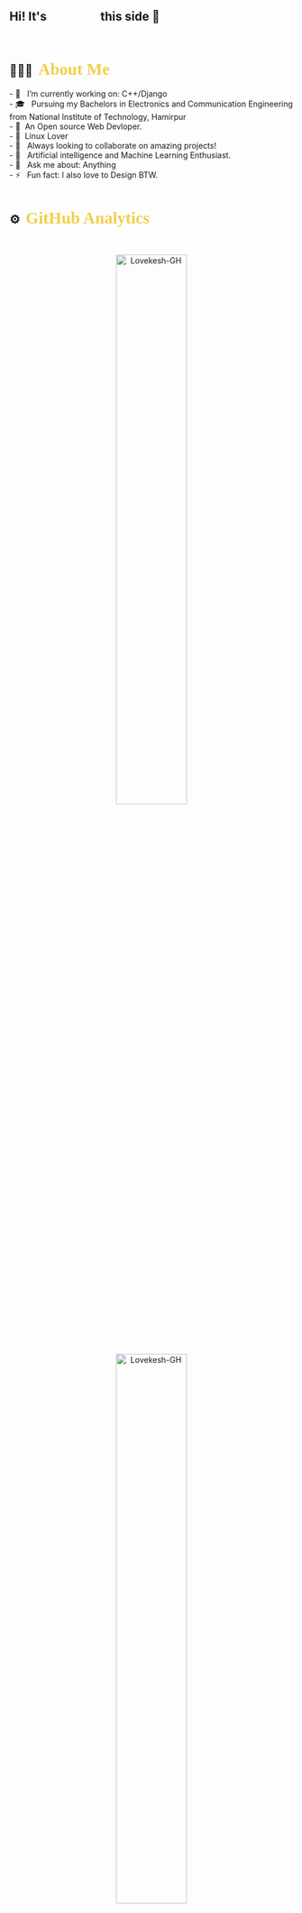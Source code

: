 <h2>Hi! It's <span style="color:#fff; font-family: 'Bebas Neue'; font-size: 1.0em;">Lovekesh
</span> this side 👋</h2>
<br>

## 👨🏻‍💻 &nbsp;<span style="color: #f2cf4a; font-family: Babas; font-size: 1.4em;">**About Me**
</span> 
- 🔭 &nbsp; I’m currently working on: C++/Django<br>
- 🎓 &nbsp; Pursuing my Bachelors in Electronics and Communication Engineering from National Institute of Technology, Hamirpur<br>
- 🌱 &nbsp;An Open source Web Devloper.<br>
- 💖 &nbsp;Linux Lover<br>
- 👯 &nbsp; Always looking to collaborate on amazing projects!<br>
- 💼 &nbsp; Artificial intelligence and Machine Learning Enthusiast.<br>
- 💬 &nbsp; Ask me about: Anything <br>
- ⚡  &nbsp; Fun fact: I also love to Design BTW.<br>

<br>

## ⚙️ &nbsp;<span style="color: #f2cf4a; font-family: Babas; font-size: 1.4em;">**GitHub Analytics**
</span>
<br>
<a href="https://github.com/Lovekesh-GH">
  <p align="center">
    <img src="https://github-readme-stats.vercel.app/api?username=Lovekesh-GH&show_icons=true" alt="Lovekesh-GH" style="width:50%;"/>
    <img src="https://github-readme-streak-stats.herokuapp.com/?user=Lovekesh-GH&layout=compact" alt="Lovekesh-GH" style="width:50%;"/>
    <img src="https://github-readme-stats.vercel.app/api/top-langs/?username=Lovekesh-GH&layout=compact" alt="Lovekesh-GH" style="width:50%;"/>

  </p>  
</a>
<br>

## 🛠 &nbsp;<span style="color: #f2cf4a; font-family: Babas; font-size: 1.4em;">Tech Stack
</span>


![Python](https://img.shields.io/badge/python%20-%2314354C.svg?&style=for-the-badge&logo=python&logoColor=white)&nbsp;
![OPENCV](https://img.shields.io/badge/OpenCV-27338e?style=for-the-badge&logo=OpenCV&logoColor=white)
![Django](https://img.shields.io/badge/django%20-%23092E20.svg?&style=for-the-badge&logo=django&logoColor=white)&nbsp;
![C](https://img.shields.io/badge/c-%2300599C.svg?style=for-the-badge&logo=c&logoColor=white)&nbsp;
![C++](https://img.shields.io/badge/c++%20-%2300599C.svg?&style=for-the-badge&logo=c%2B%2B&ogoColor=white)&nbsp;
![Tensorflow](https://img.shields.io/badge/TensorFlow%20-%23FF6F00.svg?&style=for-the-badge&logo=TensorFlow&logoColor=white)&nbsp;
![Bootstrap](https://img.shields.io/badge/-Bootstrap-05122A?&style=for-the-badge&logo=bootstrap&logoColor=563D7C)&nbsp;
![HTML](https://img.shields.io/badge/html5%20-%23E34F26.svg?&style=for-the-badge&logo=html5&logoColor=white)&nbsp;
![CSS](https://img.shields.io/badge/css3%20-%231572B6.svg?&style=for-the-badge&logo=css3&logoColor=white)&nbsp;
![Git](https://img.shields.io/badge/git%20-%23F05033.svg?&style=for-the-badge&logo=git&logoColor=white)&nbsp;
![GitHub](https://img.shields.io/badge/github%20-%23121011.svg?&style=for-the-badge&logo=github&logoColor=white)&nbsp;
![Java](https://img.shields.io/badge/java-%23ED8B00.svg?style=for-the-badge&logo=java&logoColor=white)&nbsp; 
<br>

## 🤝🏻 &nbsp;<span style="color: #f2cf4a; font-family: Babas; font-size: 1.4em;">**Connect with Me**
</span>

<span style="font-family: times, serif; font-size:14pt; font-style:italic">Want to reach out to me? Feel free to contact.</span>
<p>
<a rel="noreferrer"href="https://www.linkedin.com/in/lovekesh-bansal-12378619186/" target="_blank" ><img alt="LinkedIn" src="https://img.shields.io/badge/linkedin%20-%230077B5.svg?&style=for-the-badge&logo=linkedin&logoColor=white"/></a>
<a href="mailto:20bec022@nith.ac.in"><img alt="Gmail" src="https://img.shields.io/badge/Gmail-D14836?style=for-the-badge&logo=gmail&logoColor=white" /></a>
</p>

